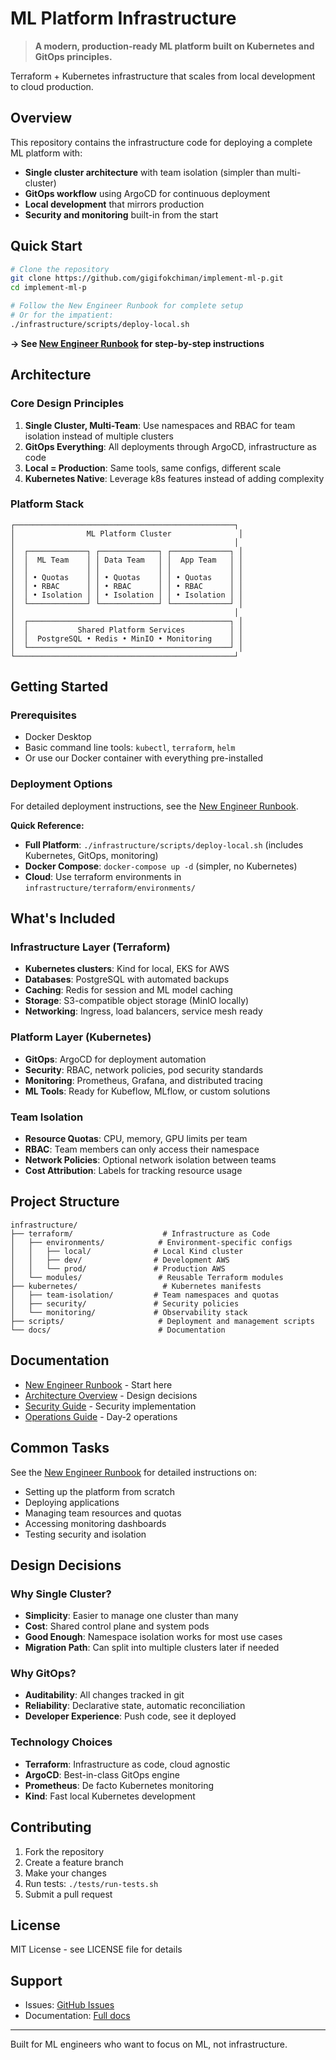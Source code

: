 # ML Platform Infrastructure

> **A modern, production-ready ML platform built on Kubernetes and GitOps principles.**

Terraform + Kubernetes infrastructure that scales from local development to cloud production.

## Overview

This repository contains the infrastructure code for deploying a complete ML platform with:

- **Single cluster architecture** with team isolation (simpler than multi-cluster)
- **GitOps workflow** using ArgoCD for continuous deployment
- **Local development** that mirrors production
- **Security and monitoring** built-in from the start

## Quick Start

```bash
# Clone the repository
git clone https://github.com/gigifokchiman/implement-ml-p.git
cd implement-ml-p

# Follow the New Engineer Runbook for complete setup
# Or for the impatient:
./infrastructure/scripts/deploy-local.sh
```

**→ See [New Engineer Runbook](./docs/NEW-ENGINEER-RUNBOOK.md) for step-by-step instructions**

## Architecture

### Core Design Principles

1. **Single Cluster, Multi-Team**: Use namespaces and RBAC for team isolation instead of multiple clusters
2. **GitOps Everything**: All deployments through ArgoCD, infrastructure as code
3. **Local = Production**: Same tools, same configs, different scale
4. **Kubernetes Native**: Leverage k8s features instead of adding complexity

### Platform Stack

```
┌─────────────────────────────────────────────────┐
│                ML Platform Cluster               │
│                                                 │
│  ┌─────────────┐ ┌─────────────┐ ┌─────────────┐ │
│  │  ML Team    │ │ Data Team   │ │  App Team   │ │
│  │             │ │             │ │             │ │
│  │ • Quotas    │ │ • Quotas    │ │ • Quotas    │ │
│  │ • RBAC      │ │ • RBAC      │ │ • RBAC      │ │
│  │ • Isolation │ │ • Isolation │ │ • Isolation │ │
│  └─────────────┘ └─────────────┘ └─────────────┘ │
│                                                 │
│  ┌─────────────────────────────────────────────┐ │
│  │           Shared Platform Services          │ │
│  │  PostgreSQL • Redis • MinIO • Monitoring    │ │
│  └─────────────────────────────────────────────┘ │
└─────────────────────────────────────────────────┘
```

## Getting Started

### Prerequisites

- Docker Desktop
- Basic command line tools: `kubectl`, `terraform`, `helm`
- Or use our Docker container with everything pre-installed

### Deployment Options

For detailed deployment instructions, see the [New Engineer Runbook](./docs/NEW-ENGINEER-RUNBOOK.md).

**Quick Reference:**
- **Full Platform**: `./infrastructure/scripts/deploy-local.sh` (includes Kubernetes, GitOps, monitoring)
- **Docker Compose**: `docker-compose up -d` (simpler, no Kubernetes)
- **Cloud**: Use terraform environments in `infrastructure/terraform/environments/`

## What's Included

### Infrastructure Layer (Terraform)
- **Kubernetes clusters**: Kind for local, EKS for AWS
- **Databases**: PostgreSQL with automated backups
- **Caching**: Redis for session and ML model caching
- **Storage**: S3-compatible object storage (MinIO locally)
- **Networking**: Ingress, load balancers, service mesh ready

### Platform Layer (Kubernetes)
- **GitOps**: ArgoCD for deployment automation
- **Security**: RBAC, network policies, pod security standards
- **Monitoring**: Prometheus, Grafana, and distributed tracing
- **ML Tools**: Ready for Kubeflow, MLflow, or custom solutions

### Team Isolation
- **Resource Quotas**: CPU, memory, GPU limits per team
- **RBAC**: Team members can only access their namespace
- **Network Policies**: Optional network isolation between teams
- **Cost Attribution**: Labels for tracking resource usage

## Project Structure

```
infrastructure/
├── terraform/                    # Infrastructure as Code
│   ├── environments/            # Environment-specific configs
│   │   ├── local/              # Local Kind cluster
│   │   ├── dev/                # Development AWS
│   │   └── prod/               # Production AWS
│   └── modules/                 # Reusable Terraform modules
├── kubernetes/                   # Kubernetes manifests
│   ├── team-isolation/         # Team namespaces and quotas
│   ├── security/               # Security policies
│   └── monitoring/             # Observability stack
├── scripts/                     # Deployment and management scripts
└── docs/                        # Documentation
```

## Documentation

- [New Engineer Runbook](./docs/NEW-ENGINEER-RUNBOOK.md) - Start here
- [Architecture Overview](./docs/ARCHITECTURE.md) - Design decisions
- [Security Guide](./docs/SECURITY.md) - Security implementation
- [Operations Guide](./docs/OPERATIONS.md) - Day-2 operations

## Common Tasks

See the [New Engineer Runbook](./docs/NEW-ENGINEER-RUNBOOK.md) for detailed instructions on:
- Setting up the platform from scratch
- Deploying applications
- Managing team resources and quotas
- Accessing monitoring dashboards
- Testing security and isolation

## Design Decisions

### Why Single Cluster?
- **Simplicity**: Easier to manage one cluster than many
- **Cost**: Shared control plane and system pods
- **Good Enough**: Namespace isolation works for most use cases
- **Migration Path**: Can split into multiple clusters later if needed

### Why GitOps?
- **Auditability**: All changes tracked in git
- **Reliability**: Declarative state, automatic reconciliation  
- **Developer Experience**: Push code, see it deployed

### Technology Choices
- **Terraform**: Infrastructure as code, cloud agnostic
- **ArgoCD**: Best-in-class GitOps engine
- **Prometheus**: De facto Kubernetes monitoring
- **Kind**: Fast local Kubernetes development

## Contributing

1. Fork the repository
2. Create a feature branch
3. Make your changes
4. Run tests: `./tests/run-tests.sh`
5. Submit a pull request

## License

MIT License - see LICENSE file for details

## Support

- Issues: [GitHub Issues](https://github.com/gigifokchiman/implement-ml-p/issues)
- Documentation: [Full docs](./docs/_CATALOG.md)

---

Built for ML engineers who want to focus on ML, not infrastructure.